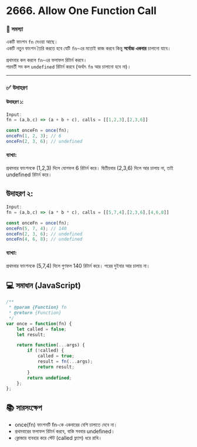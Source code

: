 # 2666. Allow One Function Call  

### 📝 সমস্যা  
একটি ফাংশন `fn` দেওয়া আছে।  
একটি নতুন ফাংশন তৈরি করতে হবে যেটি `fn`-এর মতোই কাজ করবে কিন্তু **সর্বোচ্চ একবার** চালানো যাবে।  

প্রথমবার কল করলে `fn`-এর ফলাফল রিটার্ন করবে।  
পরবর্তী সব কল `undefined` রিটার্ন করবে (অর্থাৎ `fn` আর চালানো হবে না)।  

---

### ✅ উদাহরণ  

#### উদাহরণ ১:
```javascript
Input:
fn = (a,b,c) => (a + b + c), calls = [[1,2,3],[2,3,6]]

const onceFn = once(fn);
onceFn(1, 2, 3); // 6
onceFn(2, 3, 6); // undefined
```
#### ব্যাখ্যা:
প্রথমবার ফাংশনকে (1,2,3) দিলে যোগফল 6 রিটার্ন করে।
দ্বিতীয়বার (2,3,6) দিলে আর চালায় না, তাই undefined রিটার্ন করে।

## উদাহরণ ২:
```js
Input:
fn = (a,b,c) => (a * b * c), calls = [[5,7,4],[2,3,6],[4,6,8]]

const onceFn = once(fn);
onceFn(5, 7, 4); // 140
onceFn(2, 3, 6); // undefined
onceFn(4, 6, 8); // undefined

```
#### ব্যাখ্যা:
প্রথমবার ফাংশনকে (5,7,4) দিলে গুণফল 140 রিটার্ন করে।
পরের দুইবার আর চালায় না।

## 💻 সমাধান (JavaScript)
```js
/**
 * @param {Function} fn
 * @return {Function}
 */
var once = function(fn) {
    let called = false;
    let result;   

    return function(...args) {
        if (!called) {
            called = true;   
            result = fn(...args);
            return result;
        }
        return undefined; 
    };
};
```
## 📚 সারসংক্ষেপ
- once(fn) ফাংশনটি fn-কে একবারের বেশি চালাতে দেবে না।
- প্রথমবারের ফলাফল রিটার্ন করবে, বাকি সববার undefined।
- ক্লোজার ব্যবহার করে স্টেট (called ফ্ল্যাগ) ধরে রাখি।




